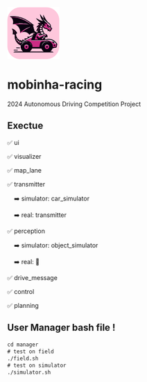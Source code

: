 <img height="120" src="/ui/icon/icon.png"/>

# mobinha-racing
2024 Autonomous Driving Competition Project



## Exectue
✅ ui

✅ visualizer

✅ map_lane

✅ transmitter

&nbsp;&nbsp;&nbsp;&nbsp;➡️ simulator: car_simulator
  
&nbsp;&nbsp;&nbsp;&nbsp;➡️ real: transmitter
  
✅ perception

&nbsp;&nbsp;&nbsp;&nbsp;➡️ simulator: object_simulator
  
&nbsp;&nbsp;&nbsp;&nbsp;➡️ real: 🚧
  
✅ drive_message

✅ control

✅ planning

## User Manager bash file !
```
cd manager
# test on field
./field.sh
# test on simulator
./simulator.sh
```
